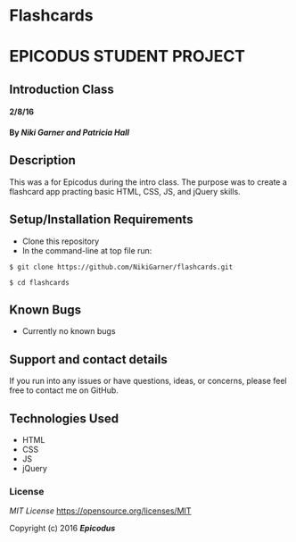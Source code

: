 # Flashcards
# EPICODUS STUDENT PROJECT
## Introduction Class

#### 2/8/16

#### By _**Niki Garner and Patricia Hall**_

## Description
This was a for Epicodus during the intro class. The purpose was to create a flashcard app practing basic HTML, CSS, JS, and jQuery  skills.
## Setup/Installation Requirements

* Clone this repository
* In the command-line at top file run:
```
$ git clone https://github.com/NikiGarner/flashcards.git
```
```
$ cd flashcards
```

## Known Bugs

* Currently no known bugs

## Support and contact details

If you run into any issues or have questions, ideas, or concerns, please feel free to contact me on GitHub.

## Technologies Used

* HTML
* CSS 
* JS
* jQuery


### License

*MIT License*
<a href="https://opensource.org/licenses/MIT">https://opensource.org/licenses/MIT</a>

Copyright (c) 2016 **_Epicodus_**
